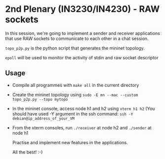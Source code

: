 # 2nd Plenary (IN3230/IN4230) - RAW sockets

In this session, we're going to implement a sender and receiver applications
that use RAW sockets to communicate to each other in a chat session.

`topo_p2p.py` is the python script that generates the mininet topology.

`epoll` will be used to monitor the activity of stdin and raw socket descriptor

## Usage

- Compile all programmes with `make all` in the current directory
- Create the mininet topology using `sudo -E mn --mac --custom topo_p2p.py --topo mytopo`
- In the mininet console, access node h1 and h2 using `xterm h1 h2`
  (You should have used -Y argument in the ssh command: `ssh -Y debian@ip_address_of_your_VM`
- From the xterm consoles, run `./receiver` at node h2 and `./sender` at node h1

  Practise and implement new features in the applications.

  All the best! :-)
